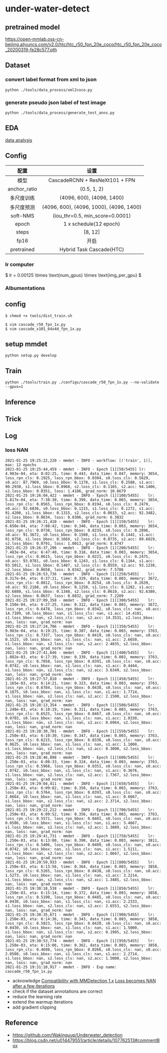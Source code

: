 # under-water-detect


## pretrained model
https://open-mmlab.oss-cn-beijing.aliyuncs.com/v2.0/htc/htc_r50_fpn_20e_coco/htc_r50_fpn_20e_coco_20200319-fe28c577.pth


## Dataset

### convert label format from xml to json
```shell script
python ./tools/data_process/xml2coco.py
```
### generate pseudo json label of test image 
```shell script
python ./tools/data_process/generate_test_anns.py
```

## EDA

[data analysis](./docs/data_analysis.ipynb)


## Config

| 配置 | 设置 |
| :-----:| :----: 
| 模型 | CascadeRCNN + ResNeXt101 + FPN | 
| anchor_ratio | (0.5, 1, 2) | 
| 多尺度训练|(4096, 600), (4096, 1400)| 
| 多尺度预测|(4096, 600), (4096, 1000), (4096, 1400)|
| soft-NMS| (iou_thr=0.5, min_score=0.0001)|
| epoch| 1 x schedule(12 epoch)|
| steps| [8, 12]|
| fp16| 开启|
| pretrained|Hybrid Task Cascade(HTC)|


### lr computer
$ lr = 0.00125 \times \text{num_gpus} \times \text{img_per_gpu} $

### Albumentations

## config
```shell script
$ chmod +x tools/dist_train.sh

$ vim cascade_r50_fpn_1x.py
$ vim cascade_x101_64x4d_fpn_1x.py 
```
## setup mmdet
```shell script
python setup.py develop
```

## Train
```shell script
python ./tools/train.py ./configs/cascade_r50_fpn_1x.py --no-validate --gpus=1

```


## Inference

## Trick


## Log
### loss NAN
```shell script
2021-01-25 19:25:22,220 - mmdet - INFO - workflow: [('train', 1)], max: 12 epochs
2021-01-25 19:25:44,459 - mmdet - INFO - Epoch [1][50/5455]	lr: 4.983e-04, eta: 8:02:25, time: 0.443, data_time: 0.047, memory: 3654, loss_rpn_cls: 0.1925, loss_rpn_bbox: 0.0304, s0.loss_cls: 0.5629, s0.acc: 87.7969, s0.loss_bbox: 0.1178, s1.loss_cls: 0.2588, s1.acc: 90.2930, s1.loss_bbox: 0.0968, s2.loss_cls: 0.1165, s2.acc: 94.1406, s2.loss_bbox: 0.0351, loss: 1.4106, grad_norm: 10.6679
2021-01-25 19:26:04,422 - mmdet - INFO - Epoch [1][100/5455]	lr: 5.817e-04, eta: 7:38:30, time: 0.399, data_time: 0.003, memory: 3654, loss_rpn_cls: 0.0565, loss_rpn_bbox: 0.0194, s0.loss_cls: 0.2479, s0.acc: 92.6836, s0.loss_bbox: 0.1215, s1.loss_cls: 0.1272, s1.acc: 91.4200, s1.loss_bbox: 0.1315, s2.loss_cls: 0.0633, s2.acc: 92.3482, s2.loss_bbox: 0.0634, loss: 0.8306, grad_norm: 6.3832
2021-01-25 19:26:21,410 - mmdet - INFO - Epoch [1][150/5455]	lr: 6.650e-04, eta: 7:08:42, time: 0.340, data_time: 0.003, memory: 3654, loss_rpn_cls: 0.0738, loss_rpn_bbox: 0.0234, s0.loss_cls: 0.2896, s0.acc: 91.3672, s0.loss_bbox: 0.1508, s1.loss_cls: 0.1442, s1.acc: 91.0758, s1.loss_bbox: 0.1669, s2.loss_cls: 0.0735, s2.acc: 89.6029, s2.loss_bbox: 0.0791, loss: 1.0013, grad_norm: 8.8747
2021-01-25 19:26:37,296 - mmdet - INFO - Epoch [1][200/5455]	lr: 7.483e-04, eta: 6:47:40, time: 0.318, data_time: 0.003, memory: 3654, loss_rpn_cls: 0.0615, loss_rpn_bbox: 0.0221, s0.loss_cls: 0.2475, s0.acc: 93.0781, s0.loss_bbox: 0.1243, s1.loss_cls: 0.1164, s1.acc: 93.5012, s1.loss_bbox: 0.1407, s2.loss_cls: 0.0559, s2.acc: 93.1238, s2.loss_bbox: 0.0658, loss: 0.8342, grad_norm: 7.5786
2021-01-25 19:26:53,736 - mmdet - INFO - Epoch [1][250/5455]	lr: 8.317e-04, eta: 6:37:21, time: 0.329, data_time: 0.003, memory: 3672, loss_rpn_cls: 0.0812, loss_rpn_bbox: 0.0254, s0.loss_cls: 0.2639, s0.acc: 92.2188, s0.loss_bbox: 0.1250, s1.loss_cls: 0.1282, s1.acc: 92.6880, s1.loss_bbox: 0.1348, s2.loss_cls: 0.0610, s2.acc: 92.6380, s2.loss_bbox: 0.0637, loss: 0.8832, grad_norm: 7.2209
2021-01-25 19:27:09,358 - mmdet - INFO - Epoch [1][300/5455]	lr: 9.150e-04, eta: 6:27:25, time: 0.312, data_time: 0.003, memory: 3672, loss_rpn_cls: 0.6478, loss_rpn_bbox: 0.0342, s0.loss_cls: nan, s0.acc: 14.7109, s0.loss_bbox: nan, s1.loss_cls: nan, s1.acc: 14.4101, s1.loss_bbox: nan, s2.loss_cls: nan, s2.acc: 14.3531, s2.loss_bbox: nan, loss: nan, grad_norm: nan
2021-01-25 19:27:24,706 - mmdet - INFO - Epoch [1][350/5455]	lr: 9.983e-04, eta: 6:19:25, time: 0.307, data_time: 0.003, memory: 3763, loss_rpn_cls: 0.7337, loss_rpn_bbox: 0.0419, s0.loss_cls: nan, s0.acc: 0.1523, s0.loss_bbox: nan, s1.loss_cls: nan, s1.acc: 2.6650, s1.loss_bbox: nan, s2.loss_cls: nan, s2.acc: 2.4035, s2.loss_bbox: nan, loss: nan, grad_norm: nan
2021-01-25 19:27:41,646 - mmdet - INFO - Epoch [1][400/5455]	lr: 1.082e-03, eta: 6:17:39, time: 0.339, data_time: 0.003, memory: 3763, loss_rpn_cls: 0.7058, loss_rpn_bbox: 0.0391, s0.loss_cls: nan, s0.acc: 0.0742, s0.loss_bbox: nan, s1.loss_cls: nan, s1.acc: 0.4444, s1.loss_bbox: nan, s2.loss_cls: nan, s2.acc: 3.6349, s2.loss_bbox: nan, loss: nan, grad_norm: nan
2021-01-25 19:27:57,810 - mmdet - INFO - Epoch [1][450/5455]	lr: 1.165e-03, eta: 6:14:21, time: 0.323, data_time: 0.003, memory: 3763, loss_rpn_cls: 0.6784, loss_rpn_bbox: 0.0438, s0.loss_cls: nan, s0.acc: 0.1875, s0.loss_bbox: nan, s1.loss_cls: nan, s1.acc: 1.7714, s1.loss_bbox: nan, s2.loss_cls: nan, s2.acc: 2.1500, s2.loss_bbox: nan, loss: nan, grad_norm: nan
2021-01-25 19:28:13,354 - mmdet - INFO - Epoch [1][500/5455]	lr: 1.248e-03, eta: 6:10:19, time: 0.311, data_time: 0.003, memory: 3763, loss_rpn_cls: 0.6525, loss_rpn_bbox: 0.0467, s0.loss_cls: nan, s0.acc: 0.0703, s0.loss_bbox: nan, s1.loss_cls: nan, s1.acc: 1.0330, s1.loss_bbox: nan, s2.loss_cls: nan, s2.acc: 0.6964, s2.loss_bbox: nan, loss: nan, grad_norm: nan
2021-01-25 19:28:30,701 - mmdet - INFO - Epoch [1][550/5455]	lr: 1.250e-03, eta: 6:10:30, time: 0.347, data_time: 0.003, memory: 3763, loss_rpn_cls: 0.6215, loss_rpn_bbox: 0.0336, s0.loss_cls: nan, s0.acc: 0.0625, s0.loss_bbox: nan, s1.loss_cls: nan, s1.acc: 1.1000, s1.loss_bbox: nan, s2.loss_cls: nan, s2.acc: 0.3000, s2.loss_bbox: nan, loss: nan, grad_norm: nan
2021-01-25 19:28:46,898 - mmdet - INFO - Epoch [1][600/5455]	lr: 1.250e-03, eta: 6:08:33, time: 0.324, data_time: 0.003, memory: 3763, loss_rpn_cls: 0.5968, loss_rpn_bbox: 0.0351, s0.loss_cls: nan, s0.acc: 2.0742, s0.loss_bbox: nan, s1.loss_cls: nan, s1.acc: 0.3676, s1.loss_bbox: nan, s2.loss_cls: nan, s2.acc: 1.7367, s2.loss_bbox: nan, loss: nan, grad_norm: nan
2021-01-25 19:29:04,411 - mmdet - INFO - Epoch [1][650/5455]	lr: 1.250e-03, eta: 6:09:02, time: 0.350, data_time: 0.003, memory: 3763, loss_rpn_cls: 0.5764, loss_rpn_bbox: 0.0393, s0.loss_cls: nan, s0.acc: 2.0664, s0.loss_bbox: nan, s1.loss_cls: nan, s1.acc: 0.6667, s1.loss_bbox: nan, s2.loss_cls: nan, s2.acc: 2.3714, s2.loss_bbox: nan, loss: nan, grad_norm: nan
2021-01-25 19:29:22,212 - mmdet - INFO - Epoch [1][700/5455]	lr: 1.250e-03, eta: 6:09:52, time: 0.356, data_time: 0.003, memory: 3763, loss_rpn_cls: 0.5571, loss_rpn_bbox: 0.0401, s0.loss_cls: nan, s0.acc: 0.0586, s0.loss_bbox: nan, s1.loss_cls: nan, s1.acc: 3.4667, s1.loss_bbox: nan, s2.loss_cls: nan, s2.acc: 1.3889, s2.loss_bbox: nan, loss: nan, grad_norm: nan
2021-01-25 19:29:41,731 - mmdet - INFO - Epoch [1][750/5455]	lr: 1.250e-03, eta: 6:13:00, time: 0.390, data_time: 0.003, memory: 3811, loss_rpn_cls: 0.5406, loss_rpn_bbox: 0.0409, s0.loss_cls: nan, s0.acc: 0.0742, s0.loss_bbox: nan, s1.loss_cls: nan, s1.acc: 1.5111, s1.loss_bbox: nan, s2.loss_cls: nan, s2.acc: 1.0667, s2.loss_bbox: nan, loss: nan, grad_norm: nan
2021-01-25 19:29:59,933 - mmdet - INFO - Epoch [1][800/5455]	lr: 1.250e-03, eta: 6:13:56, time: 0.364, data_time: 0.003, memory: 3858, loss_rpn_cls: 0.5265, loss_rpn_bbox: 0.0438, s0.loss_cls: nan, s0.acc: 1.5273, s0.loss_bbox: nan, s1.loss_cls: nan, s1.acc: 3.2214, s1.loss_bbox: nan, s2.loss_cls: nan, s2.acc: 1.3485, s2.loss_bbox: nan, loss: nan, grad_norm: nan
2021-01-25 19:30:18,538 - mmdet - INFO - Epoch [1][850/5455]	lr: 1.250e-03, eta: 6:15:14, time: 0.372, data_time: 0.003, memory: 3858, loss_rpn_cls: 0.5190, loss_rpn_bbox: 0.0485, s0.loss_cls: nan, s0.acc: 0.0430, s0.loss_bbox: nan, s1.loss_cls: nan, s1.acc: 2.2333, s1.loss_bbox: nan, s2.loss_cls: nan, s2.acc: 2.6553, s2.loss_bbox: nan, loss: nan, grad_norm: nan
2021-01-25 19:30:35,671 - mmdet - INFO - Epoch [1][900/5455]	lr: 1.250e-03, eta: 6:14:36, time: 0.343, data_time: 0.003, memory: 3858, loss_rpn_cls: 0.5023, loss_rpn_bbox: 0.0420, s0.loss_cls: nan, s0.acc: 0.0430, s0.loss_bbox: nan, s1.loss_cls: nan, s1.acc: 1.5000, s1.loss_bbox: nan, s2.loss_cls: nan, s2.acc: 0.1905, s2.loss_bbox: nan, loss: nan, grad_norm: nan
2021-01-25 19:30:53,774 - mmdet - INFO - Epoch [1][950/5455]	lr: 1.250e-03, eta: 6:15:06, time: 0.362, data_time: 0.003, memory: 3858, loss_rpn_cls: 0.4698, loss_rpn_bbox: 0.0266, s0.loss_cls: nan, s0.acc: 2.0508, s0.loss_bbox: nan, s1.loss_cls: nan, s1.acc: 2.2714, s1.loss_bbox: nan, s2.loss_cls: nan, s2.acc: 1.5000, s2.loss_bbox: nan, loss: nan, grad_norm: nan
2021-01-25 19:31:10,917 - mmdet - INFO - Exp name: cascade_r50_fpn_1x.py

```
* acknowledge
[Compatibility with MMDetection 1.x](https://github.com/open-mmlab/mmdetection/blob/master/docs/compatibility.md)
[Loss becomes NAN after a few iterations](https://github.com/open-mmlab/mmdetection/issues/2739)
* check if the dataset annotations are correct
* reduce the learning rate
* extend the warmup iterations
* add gradient clipping

## Reference


* <https://github.com/Wakinguup/Underwater_detection>
* <https://blog.csdn.net/u014479551/article/details/107762513#commentBox>

